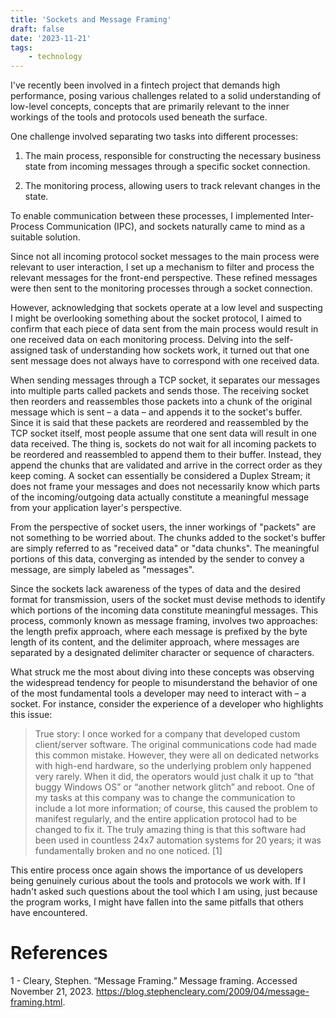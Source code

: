 ```yaml
---
title: 'Sockets and Message Framing'
draft: false
date: '2023-11-21'
tags:
    - technology
---
```


I've recently been involved in a fintech project that demands high performance,
posing various challenges related to a solid understanding of low-level
concepts, concepts that are primarily relevant to the inner workings of the
tools and protocols used beneath the surface.


One challenge involved separating two tasks into different processes:

1) The main process, responsible for constructing the necessary business state from
incoming messages through a specific socket connection.

2) The monitoring process, allowing users to track relevant changes in the state.

To enable communication between these processes, I implemented Inter-Process
Communication (IPC), and sockets naturally came to mind as a suitable solution.

Since not all incoming protocol socket messages to the main process were
relevant to user interaction, I set up a mechanism to filter and process the
relevant messages for the front-end perspective. These refined messages were
then sent to the monitoring processes through a socket connection.

However, acknowledging that sockets operate at a low level and suspecting I might
be overlooking something about the socket protocol, I aimed to confirm that each
piece of data sent from the main process would result in one received data on
each monitoring process. Delving into the self-assigned task of understanding
how sockets work, it turned out that one sent message does not always have to
correspond with one received data.

When sending messages through a TCP socket, it separates our messages into
multiple parts called packets and sends those. The receiving socket then
reorders and reassembles those packets into a chunk of the original message which is
sent – a data – and appends it to the socket's buffer. Since it is said that
these packets are reordered and reassembled by the TCP socket itself, most
people assume that one sent data will result in one data received. The thing is,
sockets do not wait for all incoming packets to be reordered and reassembled to
append them to their buffer. Instead, they append the chunks that are validated
and arrive in the correct order as they keep coming. A socket can essentially be
considered a Duplex Stream; it does not frame your messages and does not
necessarily know which parts of the incoming/outgoing data actually constitute a
meaningful message from your application layer's perspective.

From the perspective of socket users, the inner workings of "packets" are not
something to be worried about. The chunks added to the socket's buffer are
simply referred to as "received data" or "data chunks". The meaningful portions
of this data, converging as intended by the sender to convey a message, are
simply labeled as "messages".

Since the sockets lack awareness of the types of data and the desired format for
transmission, users of the socket must devise methods to identify which portions
of the incoming data constitute meaningful messages. This process, commonly
known as message framing, involves two approaches: the length prefix approach,
where each message is prefixed by the byte length of its content, and the
delimiter approach, where messages are separated by a designated delimiter
character or sequence of characters.

What struck me the most about diving into these concepts was observing the
widespread tendency for people to misunderstand the behavior of one of the most
fundamental tools a developer may need to interact with – a socket. For
instance, consider the experience of a developer who highlights this issue:

> True story: I once worked for a company that developed custom client/server
> software. The original communications code had made this common mistake.
> However, they were all on dedicated networks with high-end hardware, so the
> underlying problem only happened very rarely. When it did, the operators would
> just chalk it up to “that buggy Windows OS” or “another network glitch” and
> reboot. One of my tasks at this company was to change the communication to
> include a lot more information; of course, this caused the problem to manifest
> regularly, and the entire application protocol had to be changed to fix it. The
> truly amazing thing is that this software had been used in countless 24x7
> automation systems for 20 years; it was fundamentally broken and no one
> noticed. [1]

This entire process once again shows the importance of us developers being
genuinely curious about the tools and protocols we work with. If I hadn't asked
such questions about the tool which I am using, just because the program works,
I might have fallen into the same pitfalls that others have encountered.

# References

1 - Cleary, Stephen. “Message Framing.” Message framing. Accessed November 21,
   2023. https://blog.stephencleary.com/2009/04/message-framing.html.
